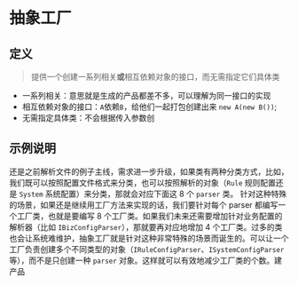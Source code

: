 # 抽象工厂
## 定义
>提供一个创建一系列相关**或**相互依赖对象的接口，而无需指定它们具体类

- 一系列相关：意思就是生成的产品都差不多，可以理解为同一接口的实现
- 相互依赖对象的接口：`A`依赖`B`，给他们一起打包创建出来 `new A(new B())`;
- 无需指定具体类：不会根据传入参数创

## 示例说明
还是之前解析文件的例子主线，需求进一步升级，如果类有两种分类方式，比如，我们既可以按照配置文件格式来分类，也可以按照解析的对象（`Rule` 规则配置还是 `System` 系统配置）来分类，那就会对应下面这 8 个 `parser` 类。
针对这种特殊的场景，如果还是继续用工厂方法来实现的话，我们要针对每个 parser 都编写一个工厂类，也就是要编写 8 个工厂类。如果我们未来还需要增加针对业务配置的解析器（比如 `IBizConfigParser`），那就要再对应地增加 4 个工厂类。过多的类也会让系统难维护，抽象工厂就是针对这种非常特殊的场景而诞生的。可以让一个工厂负责创建多个不同类型的对象（`IRuleConfigParser`、`ISystemConfigParser` 等），而不是只创建一种 `parser` 对象。这样就可以有效地减少工厂类的个数。建产品